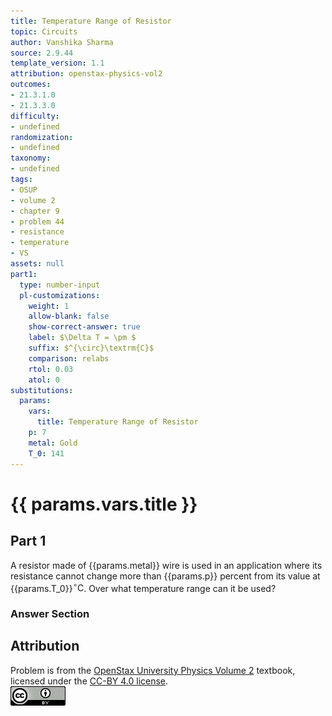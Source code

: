 ```yaml
---
title: Temperature Range of Resistor
topic: Circuits
author: Vanshika Sharma
source: 2.9.44
template_version: 1.1
attribution: openstax-physics-vol2
outcomes:
- 21.3.1.0
- 21.3.3.0
difficulty:
- undefined
randomization:
- undefined
taxonomy:
- undefined
tags:
- OSUP
- volume 2
- chapter 9
- problem 44
- resistance
- temperature
- VS
assets: null
part1:
  type: number-input
  pl-customizations:
    weight: 1
    allow-blank: false
    show-correct-answer: true
    label: $\Delta T = \pm $
    suffix: $^{\circ}\textrm{C}$
    comparison: relabs
    rtol: 0.03
    atol: 0
substitutions:
  params:
    vars:
      title: Temperature Range of Resistor
    p: 7
    metal: Gold
    T_0: 141
---
```

# {{ params.vars.title }}

## Part 1

A resistor made of {{params.metal}} wire is used in an application where its resistance cannot change more than {{params.p}} percent from its value at {{params.T_0}}$^{\circ}\textrm{C}$.
Over what temperature range can it be used?

### Answer Section

## Attribution

Problem is from the [OpenStax University Physics Volume 2](https://openstax.org/details/books/university-physics-volume-2) textbook, licensed under the [CC-BY 4.0 license](https://creativecommons.org/licenses/by/4.0/).<br>![Image representing the Creative Commons 4.0 BY license.](https://raw.githubusercontent.com/firasm/bits/master/by.png)